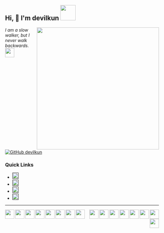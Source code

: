 <h2> Hi, 👋 I'm devilkun  <img src="https://media.giphy.com/media/mGcNjsfWAjY5AEZNw6/giphy.gif" width="50"></h2>
<img align='right' src="https://miro.medium.com/max/680/1*IRGHmiGsa16stedQvIaZfw.gif" width="400">
<p><em>I am a slow walker, but I never walk backwards.<img src="https://media0.giphy.com/media/5h0piMX8ku0xj97W0t/giphy.gif?cid=ecf05e47ei4y7irkcmwjqsevx42bh2fakf436zer7ivam3ag&rid=giphy.gif" width="30">
  </em></p>

[![GitHub devilkun](https://img.shields.io/github/followers/devilkun?label=follow&style=social)](https://github.com/devilkun)


<h3>Quick Links</h3>
<ul >
  <li><a href=""><img width="20"  height="20" src="https://media.giphy.com/media/JdP38jxTGxxrjwbJnD/giphy.gif"></a></li>
  <li><a href=""><img width="20"  height="20" src="https://media.giphy.com/media/JArJKmyC1fpgTIOjNk/giphy.gif"></a></li>
  <li><a href=""><img width="20"  height="20" src="https://media.giphy.com/media/cQ8LcScgE7nnRGkI61/giphy.gif"></a></li>
  <li><a href=""><img width="20"  height="20" src="https://media.giphy.com/media/eZ3JDSxar1V4YcewOD/giphy.gif"></a></li>
</ul>
<hr/>
 
 
 <p align='center'>
    <img width="30"  align="left"   src="https://media.giphy.com/media/JqDcpPX8vWahUny0pE/giphy.gif" height="30">
    <img width="30"  align="right"  src="https://media.giphy.com/media/KAq5w47R9rmTuvWOWa/giphy.gif">
    <img width="30"  align="left"   src="https://media.giphy.com/media/du3J3cXyzhj75IOgvA/giphy.gif">
    <img width="30"  align="right"  src="https://media.giphy.com/media/26n7b7PjSOZJwVCmY/giphy.gif">
    <img width="30"  align="left"   src="https://media.giphy.com/media/UWt0rhp21JgLwoeFQP/giphy.gif">
    <img width="30"  align="right"  src="https://media.giphy.com/media/SS8CV2rQdlYNLtBCiF/giphy.gif">
    <img width="30"  align="left"   src="https://media.giphy.com/media/XEDIHHp3i8bVoEdxd7/giphy.gif">
    <img width="30"  align="right"  src="https://media.giphy.com/media/fw8Ki0eLY5m1zNhP9a/giphy.gif">
    <img width="30"  align="left"   src="https://media.giphy.com/media/VgGthkhUvGgOit7Y9i/giphy.gif">
    <img width="30"  align="right"  src="https://media.giphy.com/media/Y1q8LF4Fc6DoQYC3fi/giphy.gif">
    <img width="30"  align="left"   src="https://media.giphy.com/media/Ri2TUcKlaOcaDBxFpY/giphy.gif">
    <img width="30"  align="right"  src="https://media.giphy.com/media/kdFc8fubgS31b8DsVu/giphy.gif">
    <img width="30"  align="left"   src="https://media.giphy.com/media/cLkHVbCijkTyz1OW3H/giphy.gif">
    <img width="30"  align="right"  src="https://media.giphy.com/media/JQpOCgnGfb7FCvEVrd/giphy.gif">
    <img width="30"  align="left"   src="https://media.giphy.com/media/ln7z2eWriiQAllfVcn/giphy.gif">
    <img width="30"  align="right"  src="https://media.giphy.com/media/eNAsjO55tPbgaor7ma/giphy.gif">
</p>
